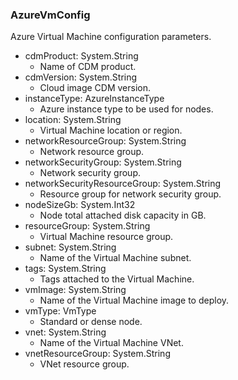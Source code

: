 ### AzureVmConfig
Azure Virtual Machine configuration parameters.

- cdmProduct: System.String
  - Name of CDM product.
- cdmVersion: System.String
  - Cloud image CDM version.
- instanceType: AzureInstanceType
  - Azure instance type to be used for nodes.
- location: System.String
  - Virtual Machine location or region.
- networkResourceGroup: System.String
  - Network resource group.
- networkSecurityGroup: System.String
  - Network security group.
- networkSecurityResourceGroup: System.String
  - Resource group for network security group.
- nodeSizeGb: System.Int32
  - Node total attached disk capacity in GB.
- resourceGroup: System.String
  - Virtual Machine resource group.
- subnet: System.String
  - Name of the Virtual Machine subnet.
- tags: System.String
  - Tags attached to the Virtual Machine.
- vmImage: System.String
  - Name of the Virtual Machine image to deploy.
- vmType: VmType
  - Standard or dense node.
- vnet: System.String
  - Name of the Virtual Machine VNet.
- vnetResourceGroup: System.String
  - VNet resource group.
